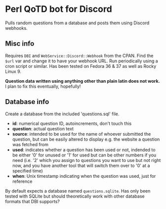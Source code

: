 # Perl QoTD bot for Discord

Pulls random questions from a database and posts them using Discord webhooks.

## Misc info
Requires `DBI` and `WebService::Discord::Webhook` from the CPAN. Find the `$url` var and change it to have your webhook URL. Run periodically using a cron script or similar. Has been tested on Fedora 36 & 37 as well as Rocky Linux 9.

**Question data written using anything other than plain latin does not work.** I plan to fix this eventually, hopefully! 

## Database info
Create a database from the included 'questions.sql' file.

- **id**: numerical question ID, autoincrements, don't touch this
- **question**: actual question text
- **source**: intended to be used for the name of whoever submitted the question, but can be easily altered to display e.g. the website a question was fetched from
- **used**: indicates whether a question has been used or not, indended to be either '0' for unused or '1' for used but can be other numbers if you need (i.e. '2' which you assign to questions you want to use but not right now, and you have another tool that will switch them over to '0' at a specified time)
- **when**: Unix timestamp indicating when the question was used, just for reference

By default expects a database named `questions.sqlite`. Has only been tested with SQLite but should theoretically work with other database formats that DBI supports? 
